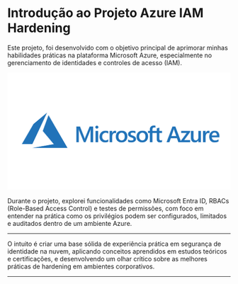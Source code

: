 # Introdução ao Projeto Azure IAM Hardening

Este projeto, foi desenvolvido com o objetivo principal de aprimorar minhas habilidades práticas na plataforma Microsoft Azure, especialmente no gerenciamento de identidades e controles de acesso (IAM).

![Azure logo](../images/azure/azure.png)

Durante o projeto, explorei funcionalidades como Microsoft Entra ID, RBACs (Role-Based Access Control) e testes de permissões, com foco em entender na prática como os privilégios podem ser configurados, limitados e auditados dentro de um ambiente Azure.

---

O intuito é criar uma base sólida de experiência prática em segurança de identidade na nuvem, aplicando conceitos aprendidos em estudos teóricos e certificações, e desenvolvendo um olhar crítico sobre as melhores práticas de hardening em ambientes corporativos.

---